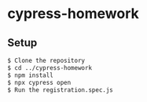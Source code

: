 # cypress-homework
## Setup

```bash
$ Clone the repository
$ cd ../cypress-homework
$ npm install
$ npx cypress open
$ Run the registration.spec.js 
```